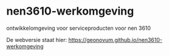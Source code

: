 # nen3610-werkomgeving
ontwikkelomgeving voor serviceproducten voor nen 3610

De webversie staat hier:
<https://geonovum.github.io/nen3610-werkomgeving>
